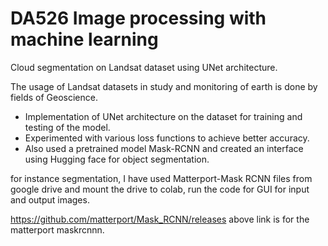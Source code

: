 # DA526 Image processing with machine learning

Cloud segmentation on Landsat dataset using UNet architecture.

The usage of Landsat datasets in study and monitoring of earth is done by fields of Geoscience.

- Implementation of UNet architecture on the dataset for training and testing of the model.
- Experimented with various loss functions to achieve better accuracy.
- Also used a pretrained model Mask-RCNN and created an interface using Hugging face for object segmentation.

for instance segmentation, I have used Matterport-Mask RCNN files from google drive and mount the drive to colab, run the code for GUI for input and output images.

https://github.com/matterport/Mask_RCNN/releases 
above link is for the matterport maskrcnnn.
